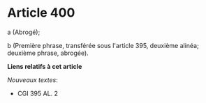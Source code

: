 # Article 400

a  (Abrogé);

b  (Première phrase, transférée sous l'article 395, deuxième alinéa; deuxième phrase, abrogée).

**Liens relatifs à cet article**

_Nouveaux textes_:

  - CGI 395 AL. 2

